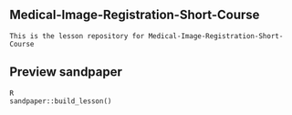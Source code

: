 ## Medical-Image-Registration-Short-Course

    This is the lesson repository for Medical-Image-Registration-Short-Course


## Preview sandpaper 
```
R
sandpaper::build_lesson()
```

